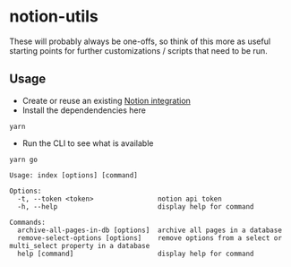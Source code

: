 # notion-utils

These will probably always be one-offs, so think of this more as useful starting points for further customizations / scripts that need to be run.

## Usage

- Create or reuse an existing [Notion integration](https://developers.notion.com/docs/getting-started)
- Install the dependendencies here

```
yarn
```

- Run the CLI to see what is available

```
yarn go
```

```
Usage: index [options] [command]

Options:
  -t, --token <token>                notion api token
  -h, --help                         display help for command

Commands:
  archive-all-pages-in-db [options]  archive all pages in a database
  remove-select-options [options]    remove options from a select or multi_select property in a database
  help [command]                     display help for command
```
